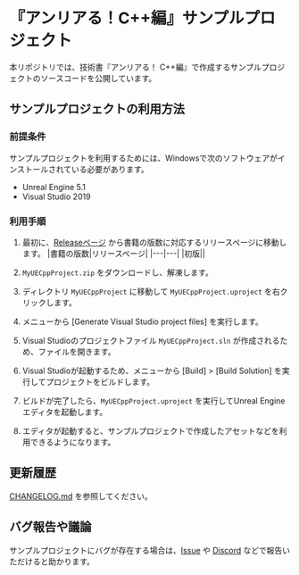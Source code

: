 # 『アンリアる！C++編』サンプルプロジェクト

本リポジトリでは、技術書『アンリアる！ C++編』で作成するサンプルプロジェクトのソースコードを公開しています。

## サンプルプロジェクトの利用方法

### 前提条件

サンプルプロジェクトを利用するためには、Windowsで次のソフトウェアがインストールされている必要があります。

* Unreal Engine 5.1
* Visual Studio 2019

### 利用手順

1. 最初に、[Releaseページ](https://github.com/colory-games/Unreal-CppBeginnerEdition-Samples/releases) から書籍の版数に対応するリリースページに移動します。
   |書籍の版数|リリースページ|
   |---|---|
   |初版||

1. `MyUECppProject.zip` をダウンロードし、解凍します。
1. ディレクトリ `MyUECppProject` に移動して `MyUECppProject.uproject` を右クリックします。
1. メニューから [Generate Visual Studio project files] を実行します。
1. Visual Studioのプロジェクトファイル `MyUECppProject.sln` が作成されるため、ファイルを開きます。  
1. Visual Studioが起動するため、メニューから [Build] > [Build Solution] を実行してプロジェクトをビルドします。
1. ビルドが完了したら、`MyUECppProject.uproject` を実行してUnreal Engineエディタを起動します。  
1. エディタが起動すると、サンプルプロジェクトで作成したアセットなどを利用できるようになります。

## 更新履歴

[CHANGELOG.md](CHANGELOG.md) を参照してください。

## バグ報告や議論

サンプルプロジェクトにバグが存在する場合は、[Issue](https://github.com/colory-games/Unreal-CppBeginnerEdition-Samples/issues) や [Discord](https://discord.gg/F9cRxfAuJd) などで報告いただけると助かります。
